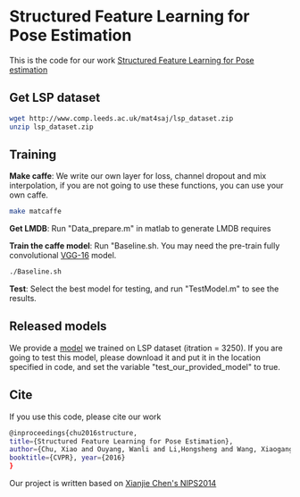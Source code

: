 Structured Feature Learning for Pose Estimation
============================

This is the code for our work [Structured Feature Learning for Pose estimation](https://arxiv.org/abs/1603.09065)


## Get LSP dataset
```bash
wget http://www.comp.leeds.ac.uk/mat4saj/lsp_dataset.zip
unzip lsp_dataset.zip
```

## Training
**Make caffe**: We write our own layer for loss, channel dropout and mix interpolation, if you are not going to use these functions, you can use your own caffe.
```bash
make matcaffe
```
**Get LMDB**: Run "Data_prepare.m" in matlab to generate LMDB requires

**Train the caffe model**: Run "Baseline.sh. 
You may need the pre-train fully convolutional [VGG-16](https://www.dropbox.com/s/he3qdxk6pspjct8/VGG_ILSVRC_16_layers_full_conv.caffemodel?dl=0) model.
```bash
./Baseline.sh
```
**Test**: Select the best model for testing, and run "TestModel.m" to see the results.

## Released models
We provide a [model](https://www.dropbox.com/s/2pvtcpnkg2yl8lx/lspmodel.caffemodel?dl=0) we trained on LSP dataset (itration = 3250). If you are going to test this model, please download it and put it in the location specified in code, and set the variable "test_our_provided_model" to true.

## Cite
If you use this code, please cite our work 
```bash
@inproceedings{chu2016structure, 
title={Structured Feature Learning for Pose Estimation}, 
author={Chu, Xiao and Ouyang, Wanli and Li,Hongsheng and Wang, Xiaogang}, 
booktitle={CVPR}, year={2016} 
}
```
Our project is written based on [Xianjie Chen's NIPS2014](http://www.stat.ucla.edu/~xianjie.chen/projects/pose_estimation/pose_estimation.htm)

